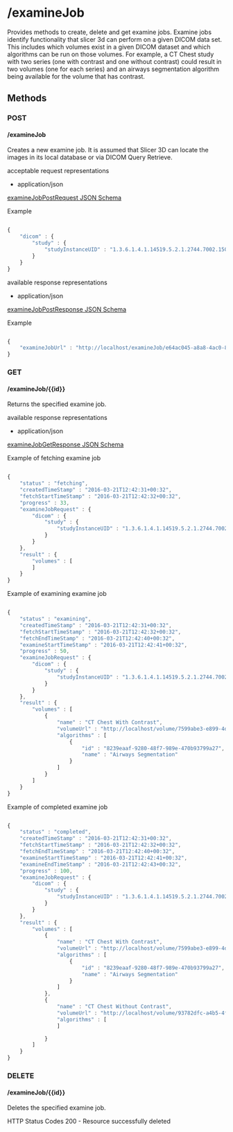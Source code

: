 # /examineJob

Provides methods to create, delete and get examine jobs.  Examine jobs identify functionality
that slicer 3d can perform on a given DICOM data set.  This includes which volumes exist in a given DICOM dataset
and which algorithms can be run on those volumes.  For example, a CT Chest study with two series (one with contrast
and one without contrast) could result in two volumes (one for each series) and an airways segmentation algorithm
being available for the volume that has contrast.

## Methods

### POST
#### /examineJob

Creates a new examine job.  It is assumed that Slicer 3D can locate the images in its local database or via
DICOM Query Retrieve.

acceptable request representations

* application/json

[examineJobPostRequest JSON Schema](schemas/examineJobPostRequest.md)

Example

```javascript

{
    "dicom" : {
        "study" : {
            "studyInstanceUID" : "1.3.6.1.4.1.14519.5.2.1.2744.7002.150059977302243314164020079415"
        }
    }
}

```

available response representations

* application/json

[examineJobPostResponse JSON Schema](schemas/examineJobPostResponse.md)


Example

```javascript

{
    "examineJobUrl" : "http://localhost/examineJob/e64ac045-a8a8-4ac0-8b2f-0c77e3a02627"
}

```



### GET
#### /examineJob/{{id}}

Returns the specified examine job.

available response representations

* application/json

[examineJobGetResponse JSON Schema](schemas/examineJobGetResponse.md)


Example of fetching examine job

```javascript

{
    "status" : "fetching",
    "createdTimeStamp" : "2016-03-21T12:42:31+00:32",
    "fetchStartTimeStamp" : "2016-03-21T12:42:32+00:32",
    "progress" : 33,
    "examineJobRequest" : {
        "dicom" : {
            "study" : {
                "studyInstanceUID" : "1.3.6.1.4.1.14519.5.2.1.2744.7002.150059977302243314164020079415"
            }
        }
    },
    "result" : {
        "volumes" : [
        ]
    }
}

```

Example of examining examine job

```javascript

{
    "status" : "examining",
    "createdTimeStamp" : "2016-03-21T12:42:31+00:32",
    "fetchStartTimeStamp" : "2016-03-21T12:42:32+00:32",
    "fetchEndTimeStamp" : "2016-03-21T12:42:40+00:32",
    "examineStartTimeStamp" : "2016-03-21T12:42:41+00:32",
    "progress" : 50,
    "examineJobRequest" : {
        "dicom" : {
            "study" : {
                "studyInstanceUID" : "1.3.6.1.4.1.14519.5.2.1.2744.7002.150059977302243314164020079415"
            }
        }
    },
    "result" : {
        "volumes" : [
            {
                "name" : "CT Chest With Contrast",
                "volumeUrl" : "http://localhost/volume/7599abe3-e899-4d7d-9924-33847a959368",
                "algorithms" : [
                    {
                        "id" : "8239eaaf-9280-48f7-989e-470b93799a27",
                        "name" : "Airways Segmentation"
                    }
                ]
            }
        ]
    }
}

```

Example of completed examine job

```javascript

{
    "status" : "completed",
    "createdTimeStamp" : "2016-03-21T12:42:31+00:32",
    "fetchStartTimeStamp" : "2016-03-21T12:42:32+00:32",
    "fetchEndTimeStamp" : "2016-03-21T12:42:40+00:32",
    "examineStartTimeStamp" : "2016-03-21T12:42:41+00:32",
    "examineEndTimeStamp" : "2016-03-21T12:42:43+00:32",
    "progress" : 100,
    "examineJobRequest" : {
        "dicom" : {
            "study" : {
                "studyInstanceUID" : "1.3.6.1.4.1.14519.5.2.1.2744.7002.150059977302243314164020079415"
            }
        }
    },
    "result" : {
        "volumes" : [
            {
                "name" : "CT Chest With Contrast",
                "volumeUrl" : "http://localhost/volume/7599abe3-e899-4d7d-9924-33847a959368",
                "algorithms" : [
                    {
                        "id" : "8239eaaf-9280-48f7-989e-470b93799a27",
                        "name" : "Airways Segmentation"
                    }
                ]
            },
            {
                "name" : "CT Chest Without Contrast",
                "volumeUrl" : "http://localhost/volume/93782dfc-a4b5-4f93-a49a-6892b24c8fdc",
                "algorithms" : [
                ]

            }
        ]
    }
}

```


### DELETE
#### /examineJob/{{id}}

Deletes the specified examine job.

HTTP Status Codes
200 - Resource successfully deleted
